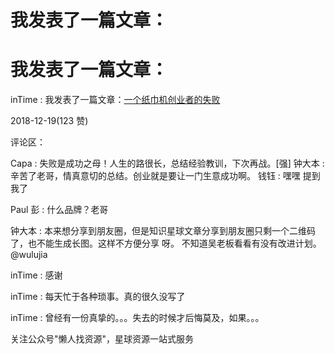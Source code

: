 # 我发表了一篇文章：

# 我发表了一篇文章：

inTime : 我发表了一篇文章：[一个纸巾机创业者的失败](https://articles.zsxq.com/id_u0cxcafwl2gh.html)

2018-12-19(123 赞)

评论区：

Capa : 失败是成功之母！人生的路很长，总结经验教训，下次再战。[强] 钟大本 : 辛苦了老哥，情真意切的总结。创业就是要让一门生意成功啊。 钱钰 : 嘿嘿 提到我了

Paul 彭 : 什么品牌？老哥

钟大本 : 本来想分享到朋友圈，但是知识星球文章分享到朋友圈只剩一个二维码了，也不能生成长图。这样不方便分享 呀。 不知道吴老板看看有没有改进计划。@wulujia

inTime : 感谢

inTime : 每天忙于各种琐事。真的很久没写了

inTime : 曾经有一份真挚的。。。失去的时候才后悔莫及，如果。。。

关注公众号"懒人找资源"，星球资源一站式服务